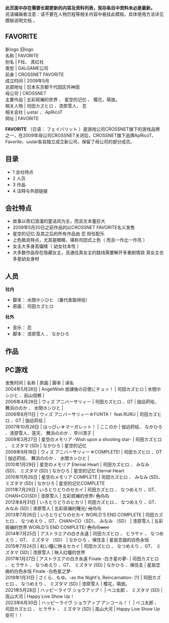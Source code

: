 **此页面中存在需要长期更新的内容及资料列表，现存条目中资料未必是最新。**  
另请编辑者注意：请不要在人物历程等相关内容中悬挂此模板。具体使用方法详见  模板说明文档  。

FAVORITE  
---  
新logo  旧logo  
名称  |  FAVORITE   
别名  |  F社、  真红社   
类型  |  GALGAME公司   
前身  |  CROSSNET FAVORITE   
成立时间  |  2009年5月   
总部地址  |  日本东京都千代田区外神田   
母公司  |  CROSSNET   
主要作品  |  五彩斑斓的世界  、  星空的记忆  、  樱花，萌放。   
相关人物  |  司田カズヒロ  、漆原雪人、  忍   
相关会社  |  ωstar  、  ApRicoT   
网址  |  FAVORITE   
  
**FAVORITE** （日语：  フェイバリット
）是游戏公司CROSSNET旗下的游戏品牌之一，在2009年母公司CROSSNET关闭后，CROSSNET旗下品牌ApRicoT、Favorite、ωstar各自独立成立新公司，保留了母公司的部分成员。

##  目录

  * 1  会社特点 
  * 2  人员 
  * 3  作品 
  * 4  注释与外部链接 

##  会社特点

  * 故事以奇幻浪漫的童话风为主，而且文本量巨大 
  * 2009年5月20日之前作品的以CROSSNET FAVORITE名义发售 
  * 星空的记忆  及其之后的所有作品由  忍  担任配乐 
  * 上色极具特点，尤其是眼睛，堪称司田式上色（  而且一作比一作亮  ） 
  * 女主大多身高偏矮（  幼女社本性  ） 
  * 大多数作品存在隐藏女主，且通往真女主的路线需要解开多重剧情锁  真女主也多是幼女身材 

##  人员

**社内**

  * 脚本：  水間ホシひと  （兼代表取缔役） 
  * 原画：  司田カズヒロ 

**社外**

  * 音乐：  忍 
  * 脚本：  漆原雪人  、  なかひろ 

##  作品

PC游戏  
---  
发售时间  |  名称  |  原画  |  脚本  |  译名   
2004年5月28日  |  AngelWish 放課後の召使にチュッ！  |  司田カズヒロ  |  水間ホシひと  、前山信赖  |   
2006年4月28日  |  ウィズ アニバーサリィー  |  司田カズヒロ  、GT  |  伽远莳绘、  舞浜ののか  、  水間ホシひと  |   
2006年8月11日  |  ウィズ アニバーサリィー☆FUNTA！ feat.RURU  |  司田カズヒロ  、GT  |  伽远莳绘  |   
2007年10月26日  |  はっぴぃ☆マーガレット！  |  ここのか  |  伽远莳绘、  なかひろ  、漆原雪人、莲天、  舞浜ののか  、早川清子  |   
2009年3月27日  |  星空のメモリア -Wish upon a shooting star-  |  司田カズヒロ  、  ミズタマ  (SD)  |  なかひろ  |  星空的记忆   
2009年9月18日  |  ウィズ アニバーサリィー☆COMPLETE!  |  司田カズヒロ  、GT  |  伽远莳绘、  舞浜ののか  、  水間ホシひと  |   
2010年1月29日  |  星空のメモリア Eternal Heart  |  司田カズヒロ  、  みなみ  (SD)、  ミズタマ  (SD)  |  なかひろ  |  星空的记忆 Eternal Heart   
2010年11月26日  |  星空のメモリア COMPLETE  |  司田カズヒロ  、  みなみ  (SD)、  ミズタマ  (SD)  |  なかひろ  |  星空的记忆COMPLETE   
2011年7月29日  |  いろとりどりのセカイ  |  司田カズヒロ  、  なつめえり  、GT、CHAN×CO(SD)  |  漆原雪人  |  五彩斑斓的世界/ ~~色鸟鸟~~  
2012年8月31日  |  いろとりどりのヒカリ  |  司田カズヒロ  、  なつめえり  、GT、  みなみ  (SD)  |  漆原雪人  |  五彩斑斓的曙光/ ~~光鸟鸟~~  
2013年7月26日  |  いろとりどりのセカイ WORLD'S END COMPLETE  |  司田カズヒロ  、  なつめえり  、GT、CHAN×CO（SD）、  みなみ  （SD）  |  漆原雪人  |  五彩斑斓的世界 WORLD'S END COMPLETE/ ~~色鸟鸟wec~~  
2014年7月25日  |  アストラエアの白き永遠  |  司田カズヒロ  、  ヒラサト  、  なつめえり  、GT、  ミズタマ  （SD）  |  なかひろ  、保住圭  |  星辰恋曲的白色永恒   
2015年7月24日  |  紅い瞳に映るセカイ  |  司田カズヒロ  、  なつめえり  、GT、  ミズタマ  (SD)  |  漆原雪人  |  映入红瞳的世界   
2017年1月27日  |  アストラエアの白き永遠 Finale -白き星の夢-  |  司田カズヒロ  、  ヒラサト  、  なつめえり  、GT、  ミズタマ  (SD)  |  なかひろ  、保住圭  |  星辰恋曲的白色永恒 Finale -白色星之梦-   
2019年1月31日  |  さくら、もゆ。-as the Night's, Reincarnation-  [1]  |  司田カズヒロ  、  なつめえり  、  ミズタマ  (SD)  |  漆原雪人  |  樱花，萌放。   
2021年5月28日  |  ハッピーライヴ ショウアップ！  |  ベコ太郎  、  ミズタマ  (SD)  |  高山大河  |  Happy Live Show Up！   
2023年6月30日  |  ハッピーライヴ ショウアップ アンコール！！  |  ベコ太郎  、  司田カズヒロ  、  ヒラサト  、  ミズタマ  (SD)  |  高山大河  |  Happy Live Show Up 安可！！   
  